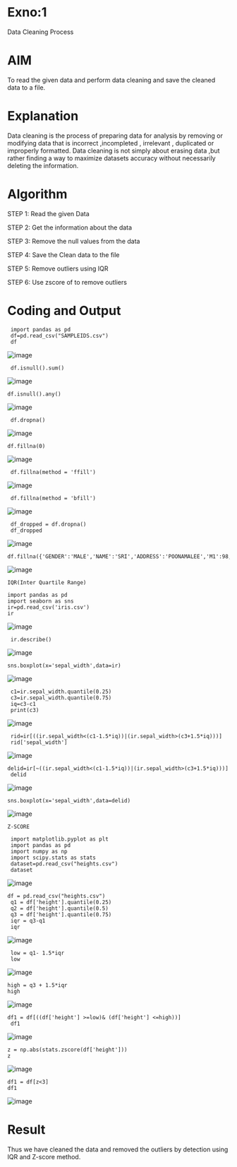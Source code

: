 # Exno:1
Data Cleaning Process

# AIM
To read the given data and perform data cleaning and save the cleaned data to a file.

# Explanation
Data cleaning is the process of preparing data for analysis by removing or modifying data that is incorrect ,incompleted , irrelevant , duplicated or improperly formatted. Data cleaning is not simply about erasing data ,but rather finding a way to maximize datasets accuracy without necessarily deleting the information.

# Algorithm
STEP 1: Read the given Data

STEP 2: Get the information about the data

STEP 3: Remove the null values from the data

STEP 4: Save the Clean data to the file

STEP 5: Remove outliers using IQR

STEP 6: Use zscore of to remove outliers

# Coding and Output
```
 import pandas as pd
 df=pd.read_csv("SAMPLEIDS.csv")
 df
```
![image](https://github.com/user-attachments/assets/fa0661ff-792b-4c76-81e5-6ded23acc908)
```
 df.isnull().sum()
```
![image](https://github.com/user-attachments/assets/a70080e4-5fd0-444e-9f9a-946151d18b11)
```
df.isnull().any()
```
![image](https://github.com/user-attachments/assets/9250830b-78b5-4d8e-9f7b-e243cea5adce)
```
 df.dropna()
```
![image](https://github.com/user-attachments/assets/22beb27c-4d44-44ce-ba65-e486b78824ee)
```
df.fillna(0)
```
![image](https://github.com/user-attachments/assets/d108ba53-41d3-4a91-994e-6e638ded9268)
```
 df.fillna(method = 'ffill')
```
![image](https://github.com/user-attachments/assets/2b3fea23-b0ab-4a49-b73f-1fa1bac30d63)

```
 df.fillna(method = 'bfill')
```
![image](https://github.com/user-attachments/assets/1a419e59-85f5-4fc2-9b5f-9dc5b06d4ceb)
```
 df_dropped = df.dropna()
 df_dropped
```
![image](https://github.com/user-attachments/assets/ba830db5-e445-451a-b9e4-d8c4de9b811c)
```
df.fillna({'GENDER':'MALE','NAME':'SRI','ADDRESS':'POONAMALEE','M1':98,'M2':87,'M3':76,'M4':92,'TOTAL':305,'AVG':89.999999})
```
![image](https://github.com/user-attachments/assets/669f6760-1548-4c4c-be82-f4dae5081c94)
```
IQR(Inter Quartile Range)

import pandas as pd
import seaborn as sns
ir=pd.read_csv('iris.csv')
ir
```
![image](https://github.com/user-attachments/assets/fa9167b5-cd7c-455b-8b09-2bb2326c21e8)
```
 ir.describe()
```
![image](https://github.com/user-attachments/assets/3a16f9b0-1dbe-468e-9ca8-41e1474c4cbc)
```
sns.boxplot(x='sepal_width',data=ir)
```
![image](https://github.com/user-attachments/assets/2b4f1e12-7d6f-4200-a575-f23007caaddd)
```
 c1=ir.sepal_width.quantile(0.25)
 c3=ir.sepal_width.quantile(0.75)
 iq=c3-c1
 print(c3)
```
![image](https://github.com/user-attachments/assets/e8070d8d-d3e7-4a10-89b1-4b93993d1393)
```
 rid=ir[((ir.sepal_width<(c1-1.5*iq))|(ir.sepal_width>(c3+1.5*iq)))]
 rid['sepal_width']
```
![image](https://github.com/user-attachments/assets/bdd8a78d-bf70-4d33-9eeb-d22317f25c82)
```
delid=ir[~((ir.sepal_width<(c1-1.5*iq))|(ir.sepal_width>(c3+1.5*iq)))]
 delid
```
![image](https://github.com/user-attachments/assets/cb0bfacd-2a25-4953-9d19-ed29cd61d770)
```
sns.boxplot(x='sepal_width',data=delid)
```
![image](https://github.com/user-attachments/assets/99341382-e945-4085-aa84-56b5cbf4768b)
```
Z-SCORE

 import matplotlib.pyplot as plt
 import pandas as pd
 import numpy as np
 import scipy.stats as stats
 dataset=pd.read_csv("heights.csv")
 dataset
```
![image](https://github.com/user-attachments/assets/6d058473-fc96-4b45-b22b-a919c5a6f8a3)
```
df = pd.read_csv("heights.csv")
 q1 = df['height'].quantile(0.25)
 q2 = df['height'].quantile(0.5)
 q3 = df['height'].quantile(0.75)
 iqr = q3-q1
 iqr
```
![image](https://github.com/user-attachments/assets/7133d85c-3c30-4634-9c35-689e87773a8f)
```
 low = q1- 1.5*iqr
 low
```
![image](https://github.com/user-attachments/assets/cdac70a0-bcea-47b4-acca-46b0ee84c96b)
```
high = q3 + 1.5*iqr
high
```
![image](https://github.com/user-attachments/assets/491f02d0-31bd-4a29-bc29-f0383a801585)
```
df1 = df[((df['height'] >=low)& (df['height'] <=high))]
 df1
```
![image](https://github.com/user-attachments/assets/12684264-defa-4684-8243-0f6d0840e5a3)
```
z = np.abs(stats.zscore(df['height']))
z
```
![image](https://github.com/user-attachments/assets/27b78025-e10d-4d62-97b7-a38b20219460)
```
df1 = df[z<3]
df1
```
![image](https://github.com/user-attachments/assets/3b12fcca-48b2-48f9-8c50-1db799d6b72d)

# Result
Thus we have cleaned the data and removed the outliers by detection using IQR and Z-score method.
